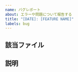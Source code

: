 ```yaml
---
name: バグレポート
about: エラーや問題について報告する
title: "[DATE]: [FEATURE NAME]"
labels: bug
---
```


## 該当ファイル
<!-- 
ファイルのURLを書いてください
例) addon-jp-community/CONTRIBUTING.md
 -->

## 説明
<!--
エラーや問題についてできるだけ詳細に書いてください。
コードのエラーならば、実際の結果と期待する結果を書いてください
-->
